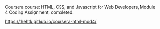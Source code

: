Coursera course: HTML, CSS, and Javascript for Web Developers, Module 4 Coding Assignment, completed.

https://thehtk.github.io/coursera-html-mod4/
